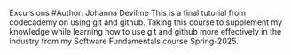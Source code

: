 Excursions
#Author: Johanna Devilme
This is a final tutorial from codecademy on using git and github. Taking this course to supplement my knowledge while learning how to use git and github more effectively in the industry from my Software Fundamentals course Spring-2025.